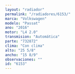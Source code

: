 ```yaml
---
layout: "radiador"
permalink: "/radiadores/6153/"
marca: "Volkswagen"
modelo: "Passat"
ano: "2016"
motor: "L4 2.0"
transmision: "Automática"
parte: "732872"
clima: "Con clima"
alto: "25 5/8"
ancho: "15 8/9"
observaciones: ""
id: "6153"
---
```


